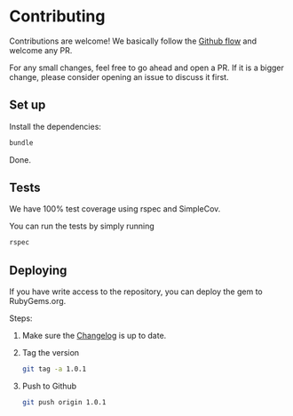 # Contributing

Contributions are welcome! We basically follow the [Github
flow](https://guides.github.com/introduction/flow/) and welcome any PR.

For any small changes, feel free to go ahead and open a PR. If it is a bigger
change, please consider opening an issue to discuss it first.

## Set up

Install the dependencies:

```bash
bundle
```

Done.

## Tests

We have 100% test coverage using rspec and SimpleCov.

You can run the tests by simply running

```bash
rspec
```

## Deploying

If you have write access to the repository, you can deploy the gem to
RubyGems.org.

Steps:

1.  Make sure the [Changelog](./CHANGELOG.md) is up to date.

2.  Tag the version

    ```bash
    git tag -a 1.0.1
    ```

3.  Push to Github

    ```bash
    git push origin 1.0.1
    ```
